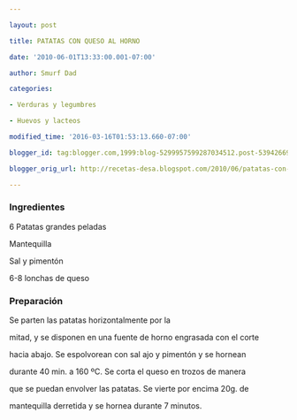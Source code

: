 ```yaml
---

layout: post

title: PATATAS CON QUESO AL HORNO

date: '2010-06-01T13:33:00.001-07:00'

author: Smurf Dad

categories:

- Verduras y legumbres

- Huevos y lacteos

modified_time: '2016-03-16T01:53:13.660-07:00'

blogger_id: tag:blogger.com,1999:blog-5299957599287034512.post-5394266932885050016

blogger_orig_url: http://recetas-desa.blogspot.com/2010/06/patatas-con-queso-al-horno.html

---
```


<h3>Ingredientes</h3>

6 Patatas grandes peladas

Mantequilla

Sal y pimentón

6-8 lonchas de queso

<h3>Preparación</h3>

Se parten las patatas horizontalmente por la

mitad, y se disponen en una fuente de horno engrasada con el corte

hacia abajo. Se espolvorean con sal ajo y pimentón y se hornean

durante 40 min. a 160 ºC. Se corta el queso en trozos de manera

que se puedan envolver las patatas. Se vierte por encima 20g. de

mantequilla derretida y se hornea durante 7 minutos.